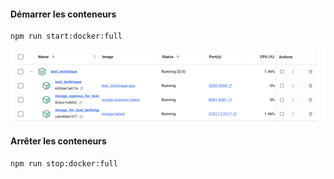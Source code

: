 

#### Démarrer les conteneurs
```
npm run start:docker:full
```

![alt text](image.png)


#### Arrêter les conteneurs
```
npm run stop:docker:full
```

